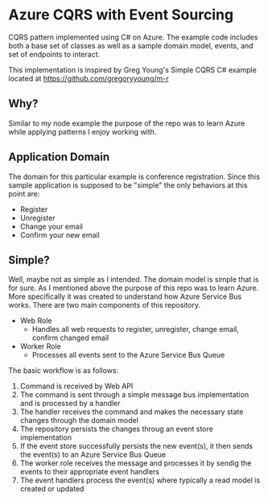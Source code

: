 Azure CQRS with Event Sourcing
==============================

CQRS pattern implemented using C# on Azure. The example code includes both a base set of classes as well as a sample domain model, events, and set of endpoints to interact.

This implementation is inspired by Greg Young's Simple CQRS C# example
located at https://github.com/gregoryyoung/m-r

Why?
----
Similar to my node example the purpose of the repo was to learn Azure while applying patterns I enjoy working with. 

Application Domain
------------------
The domain for this particular example is conference registration. Since this sample application is supposed to be "simple" the only behaviors at this point are:
- Register
- Unregister
- Change your email
- Confirm your new email

Simple?
-------
Well, maybe not as simple as I intended. The domain model is simple that is for sure. As I mentioned above the purpose of this repo was to learn Azure. More specifically it was created to understand how Azure Service Bus works. There are two main components of this repository.

- Web Role
  - Handles all web requests to register, unregister, change email, confirm changed email
- Worker Role
  - Processes all events sent to the Azure Service Bus Queue

The basic workflow is as follows:

1. Command is received by Web API
2. The command is sent through a simple message bus implementation and is processed by a handler
3. The handler receives the command and makes the necessary state changes through the domain model
4. The repository persists the changes throug an event store implementation
5. If the event store successfully persists the new event(s), it then sends the event(s) to an Azure Service Bus Queue
6. The worker role receives the message and processes it by sendig the events to their appropriate event handlers
7. The event handlers process the event(s) where typically a read model is created or updated
